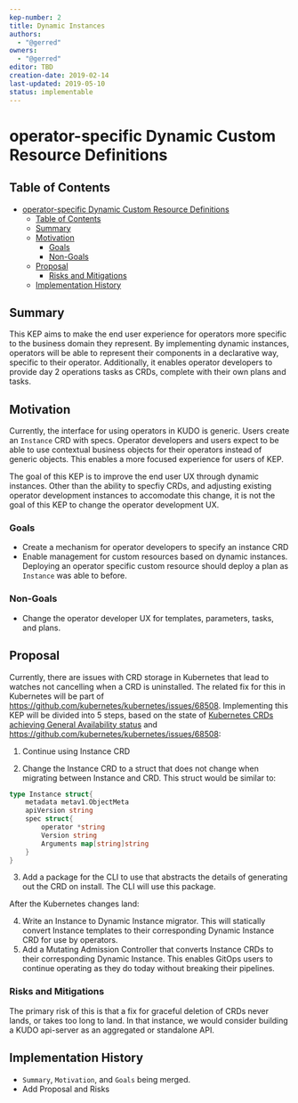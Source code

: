 ```yaml
---
kep-number: 2
title: Dynamic Instances
authors:
  - "@gerred"
owners:
  - "@gerred"
editor: TBD
creation-date: 2019-02-14
last-updated: 2019-05-10
status: implementable
---
```


# operator-specific Dynamic Custom Resource Definitions

## Table of Contents

- [operator-specific Dynamic Custom Resource Definitions](#operator-specific-dynamic-custom-resource-definitions)
  - [Table of Contents](#table-of-contents)
  - [Summary](#summary)
  - [Motivation](#motivation)
    - [Goals](#goals)
    - [Non-Goals](#non-goals)
  - [Proposal](#proposal)
    - [Risks and Mitigations](#risks-and-mitigations)
  - [Implementation History](#implementation-history)

## Summary

This KEP aims to make the end user experience for operators more specific to the business domain they represent. By implementing dynamic instances, operators will be able to represent their components in a declarative way, specific to their operator. Additionally, it enables operator developers to provide day 2 operations tasks as CRDs, complete with their own plans and tasks.

## Motivation

Currently, the interface for using operators in KUDO is generic. Users create an `Instance` CRD with specs. Operator developers and users expect to be able to use contextual business objects for their operators instead of generic objects. This enables a more focused experience for users of KEP.

The goal of this KEP is to improve the end user UX through dynamic instances. Other than the ability to specfiy CRDs, and adjusting existing operator development instances to accomodate this change, it is not the goal of this KEP to change the operator development UX.

### Goals

- Create a mechanism for operator developers to specify an instance CRD
- Enable management for custom resources based on dynamic instances. Deploying an operator specific custom resource should deploy a plan as `Instance` was able to before.

### Non-Goals

- Change the operator developer UX for templates, parameters, tasks, and plans.

## Proposal

Currently, there are issues with CRD storage in Kubernetes that lead to watches not cancelling when a CRD is uninstalled. The related fix for this in Kubernetes will be part of https://github.com/kubernetes/kubernetes/issues/68508. Implementing this KEP will be divided into 5 steps, based on the state of [Kubernetes CRDs achieving General Availability status](https://github.com/kubernetes/kubernetes/issues/58682) and https://github.com/kubernetes/kubernetes/issues/68508:

1. Continue using Instance CRD

2. Change the Instance CRD to a struct that does not change when migrating between Instance and CRD. This struct would be similar to:

```go
type Instance struct{
    metadata metav1.ObjectMeta
    apiVersion string
    spec struct{
        operator *string
        Version string
        Arguments map[string]string
    }    
}

```

3. Add a package for the CLI to use that abstracts the details of generating out the CRD on install. The CLI will use this package.

After the Kubernetes changes land:

4. Write an Instance to Dynamic Instance migrator. This will statically convert Instance templates to their corresponding Dynamic Instance CRD for use by operators.
5. Add a Mutating Admission Controller that converts Instance CRDs to their corresponding Dynamic Instance. This enables GitOps users to continue operating as they do today without breaking their pipelines.

### Risks and Mitigations

The primary risk of this is that a fix for graceful deletion of CRDs never lands, or takes too long to land. In that instance, we would consider building a KUDO api-server as an aggregated or standalone API.

## Implementation History

- `Summary`, `Motivation`, and `Goals` being merged.
- Add Proposal and Risks
